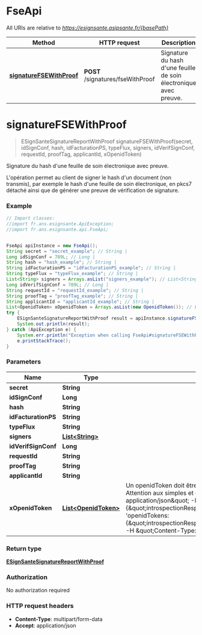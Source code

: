# FseApi

All URIs are relative to *https://esignsante.asipsante.fr/{basePath}*

Method | HTTP request | Description
------------- | ------------- | -------------
[**signatureFSEWithProof**](FseApi.md#signatureFSEWithProof) | **POST** /signatures/fseWithProof | Signature du hash d&#x27;une feuille de soin électronique avec preuve.

<a name="signatureFSEWithProof"></a>
# **signatureFSEWithProof**
> ESignSanteSignatureReportWithProof signatureFSEWithProof(secret, idSignConf, hash, idFacturationPS, typeFlux, signers, idVerifSignConf, requestId, proofTag, applicantId, xOpenidToken)

Signature du hash d&#x27;une feuille de soin électronique avec preuve.

L&#x27;opération permet au client de signer le hash d&#x27;un document (non transmis), par exemple le hash d&#x27;une feuille de soin électronique, en pkcs7 détaché ainsi que de générer une preuve de vérification de signature.

### Example
```java
// Import classes:
//import fr.ans.esignsante.ApiException;
//import fr.ans.esignsante.api.FseApi;


FseApi apiInstance = new FseApi();
String secret = "secret_example"; // String | 
Long idSignConf = 789L; // Long | 
String hash = "hash_example"; // String | 
String idFacturationPS = "idFacturationPS_example"; // String | 
String typeFlux = "typeFlux_example"; // String | 
List<String> signers = Arrays.asList("signers_example"); // List<String> | 
Long idVerifSignConf = 789L; // Long | 
String requestId = "requestId_example"; // String | 
String proofTag = "proofTag_example"; // String | 
String applicantId = "applicantId_example"; // String | 
List<OpenidToken> xOpenidToken = Arrays.asList(new OpenidToken()); // List<OpenidToken> | Un openidToken doit être passé au format JSON encodé en base 64. Pour passer plusieurs tokens, il faut utiliser plusieurs paramètres de header. Attention aux simples et doubles guillemets lors du passage de paramètres JSON.<br>Exemple: curl -X POST [...] -H \"accept: application/json\" -H 'openidTokens: {\"introspectionResponse\":\"xxx\",\"userInfo\":\"xxxx\",\"accessToken\":\"xxxxx\"}' -H 'openidTokens: {\"introspectionResponse\":\"xxxxxx\",\"userInfo\":\"xxxxxxx\",\"accessToken\":\"xxxxxxxxx\"}' -H \"Content-Type: multipart/form-data\" [...]
try {
    ESignSanteSignatureReportWithProof result = apiInstance.signatureFSEWithProof(secret, idSignConf, hash, idFacturationPS, typeFlux, signers, idVerifSignConf, requestId, proofTag, applicantId, xOpenidToken);
    System.out.println(result);
} catch (ApiException e) {
    System.err.println("Exception when calling FseApi#signatureFSEWithProof");
    e.printStackTrace();
}
```

### Parameters

Name | Type | Description  | Notes
------------- | ------------- | ------------- | -------------
 **secret** | **String**|  | [optional]
 **idSignConf** | **Long**|  | [optional]
 **hash** | **String**|  | [optional]
 **idFacturationPS** | **String**|  | [optional]
 **typeFlux** | **String**|  | [optional]
 **signers** | [**List&lt;String&gt;**](String.md)|  | [optional]
 **idVerifSignConf** | **Long**|  | [optional]
 **requestId** | **String**|  | [optional]
 **proofTag** | **String**|  | [optional]
 **applicantId** | **String**|  | [optional]
 **xOpenidToken** | [**List&lt;OpenidToken&gt;**](OpenidToken.md)| Un openidToken doit être passé au format JSON encodé en base 64. Pour passer plusieurs tokens, il faut utiliser plusieurs paramètres de header. Attention aux simples et doubles guillemets lors du passage de paramètres JSON.&lt;br&gt;Exemple: curl -X POST [...] -H \&quot;accept: application/json\&quot; -H &#x27;openidTokens: {\&quot;introspectionResponse\&quot;:\&quot;xxx\&quot;,\&quot;userInfo\&quot;:\&quot;xxxx\&quot;,\&quot;accessToken\&quot;:\&quot;xxxxx\&quot;}&#x27; -H &#x27;openidTokens: {\&quot;introspectionResponse\&quot;:\&quot;xxxxxx\&quot;,\&quot;userInfo\&quot;:\&quot;xxxxxxx\&quot;,\&quot;accessToken\&quot;:\&quot;xxxxxxxxx\&quot;}&#x27; -H \&quot;Content-Type: multipart/form-data\&quot; [...] | [optional]

### Return type

[**ESignSanteSignatureReportWithProof**](ESignSanteSignatureReportWithProof.md)

### Authorization

No authorization required

### HTTP request headers

 - **Content-Type**: multipart/form-data
 - **Accept**: application/json

